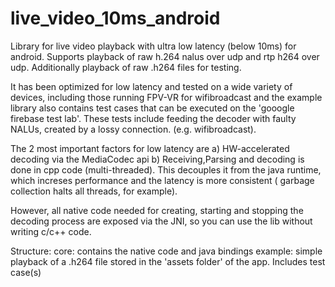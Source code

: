# live_video_10ms_android

Library for live video playback with ultra low latency (below 10ms) for android.
Supports playback of raw h.264 nalus over udp and rtp h264 over udp.
Additionally playback of raw .h264 files for testing.

It has been optimized for low latency and tested on a wide variety of devices, including those running FPV-VR for wifibroadcast and
the example library also contains test cases that can be executed on the 'gooogle firebase test lab'. These tests include feeding
the decoder with faulty NALUs, created by a lossy connection. (e.g. wifibroadcast).

The 2 most important factors for low latency are
a) HW-accelerated decoding via the MediaCodec api
b) Receiving,Parsing and decoding is done in cpp code (multi-threaded). This decouples it from the java runtime, which increses performance
and the latency is more consistent ( garbage collection halts all threads, for example).

However, all native code needed for creating, starting and stopping the decoding process are exposed via the JNI, so you can use the lib
without writing c/c++ code.


Structure:
core: contains the native code and java bindings
example: simple playback of a .h264 file stored in the 'assets folder' of the app. Includes test case(s)



